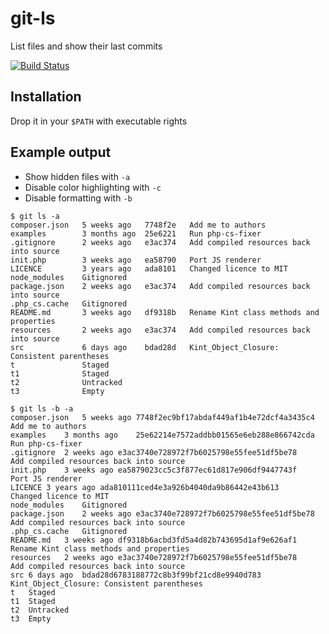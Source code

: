 # git-ls
List files and show their last commits

[![Build Status](https://travis-ci.org/jnvsor/git-ls.svg?branch=master)](https://travis-ci.org/jnvsor/git-ls)

## Installation
Drop it in your `$PATH` with executable rights

## Example output

* Show hidden files with `-a`
* Disable color highlighting with `-c`
* Disable formatting with `-b`

```
$ git ls -a
composer.json	5 weeks ago   7748f2e	Add me to authors
examples     	3 months ago  25e6221	Run php-cs-fixer
.gitignore   	2 weeks ago   e3ac374	Add compiled resources back into source
init.php     	3 weeks ago   ea58790	Port JS renderer
LICENCE      	3 years ago   ada8101	Changed licence to MIT
node_modules 	Gitignored
package.json 	2 weeks ago   e3ac374	Add compiled resources back into source
.php_cs.cache	Gitignored
README.md    	3 weeks ago   df9318b	Rename Kint class methods and properties
resources    	2 weeks ago   e3ac374	Add compiled resources back into source
src          	6 days ago    bdad28d	Kint_Object_Closure: Consistent parentheses
t            	Staged
t1           	Staged
t2           	Untracked
t3           	Empty
```

```
$ git ls -b -a
composer.json	5 weeks ago	7748f2ec9bf17abdaf449af1b4e72dcf4a3435c4	Add me to authors
examples	3 months ago	25e62214e7572addbb01565e6eb288e866742cda	Run php-cs-fixer
.gitignore	2 weeks ago	e3ac3740e728972f7b6025798e55fee51df5be78	Add compiled resources back into source
init.php	3 weeks ago	ea5879023cc5c3f877ec61d817e906df9447743f	Port JS renderer
LICENCE	3 years ago	ada810111ced4e3a926b4040da9b86442e43b613	Changed licence to MIT
node_modules	Gitignored
package.json	2 weeks ago	e3ac3740e728972f7b6025798e55fee51df5be78	Add compiled resources back into source
.php_cs.cache	Gitignored
README.md	3 weeks ago	df9318b6acbd3fd5a4d82b743695d1af9e626af1	Rename Kint class methods and properties
resources	2 weeks ago	e3ac3740e728972f7b6025798e55fee51df5be78	Add compiled resources back into source
src	6 days ago	bdad28d6783188772c8b3f99bf21cd8e9940d783	Kint_Object_Closure: Consistent parentheses
t	Staged
t1	Staged
t2	Untracked
t3	Empty
```
